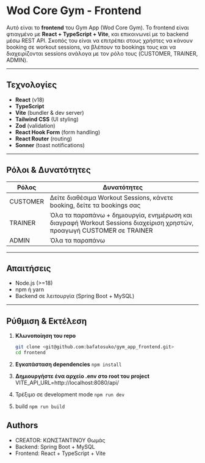 # Wod Core Gym - Frontend



Αυτό είναι το **frontend** του Gym App (Wod Core Gym). Το frontend είναι φτιαγμένο με **React + TypeScript + Vite**, και επικοινωνεί με το backend μέσω REST API. Σκοπός του είναι να επιτρέπει στους χρήστες να κάνουν booking σε workout sessions, να βλέπουν τα bookings τους και να διαχειρίζονται sessions ανάλογα με τον ρόλο τους (CUSTOMER, TRAINER, ADMIN).

---

## Τεχνολογίες

- **React** (v18)
- **TypeScript**
- **Vite** (bundler & dev server)
- **Tailwind CSS** (UI styling)
- **Zod** (validation)
- **React Hook Form** (form handling)
- **React Router** (routing)
- **Sonner** (toast notifications)

---

## Ρόλοι & Δυνατότητες

| Ρόλος      | Δυνατότητες                                                            |
|------------|------------------------------------------------------------------------|
| CUSTOMER   | Δείτε διαθέσιμα Workout Sessions, κάνετε booking, δείτε τα bookings σας |
| TRAINER    | Όλα τα παραπάνω + δημιουργία, ενημέρωση και διαγραφή Workout Sessions διαχείριση χρηστών, προαγωγή CUSTOMER σε TRAINER |
| ADMIN      | Όλα τα παραπάνω      |

---

## Απαιτήσεις

- Node.js (>=18)
- npm ή yarn
- Backend σε λειτουργία (Spring Boot + MySQL)

---

## Ρύθμιση & Εκτέλεση

1. **Κλωνοποίηση του repo**
   ```bash
   git clone <git@github.com:bafatosuko/gym_app_frontend.git>
   cd frontend
   ```
   
2. **Εγκατάσταση dependencies**
    `npm install`

3. **Δημιουργήστε ένα αρχείο .env στο root του project**
   VITE_API_URL=http://localhost:8080/api/

4. Τρέξιμο σε development mode
   `npm run dev`

5. build
  `npm run build`

## Authors
- CREATOR: ΚΩΝΣΤΑΝΤΙΝΟΥ Θωμάς
- Backend: Spring Boot + MySQL
- Frontend: React + TypeScript + Vite